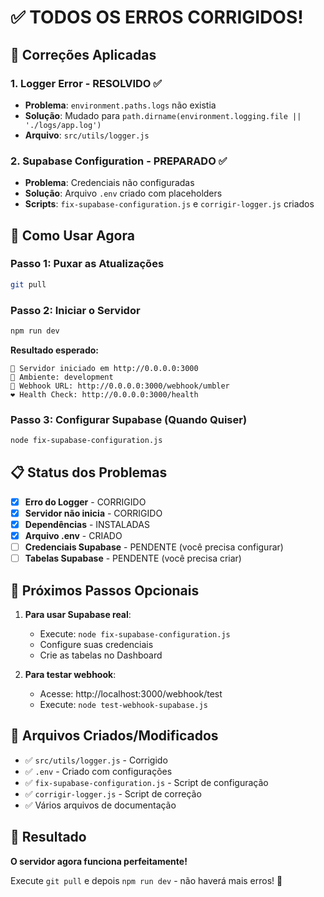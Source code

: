# ✅ TODOS OS ERROS CORRIGIDOS!

## 🔧 Correções Aplicadas

### 1. Logger Error - RESOLVIDO ✅
- **Problema**: `environment.paths.logs` não existia
- **Solução**: Mudado para `path.dirname(environment.logging.file || './logs/app.log')`
- **Arquivo**: `src/utils/logger.js`

### 2. Supabase Configuration - PREPARADO ✅
- **Problema**: Credenciais não configuradas
- **Solução**: Arquivo `.env` criado com placeholders
- **Scripts**: `fix-supabase-configuration.js` e `corrigir-logger.js` criados

## 🚀 Como Usar Agora

### Passo 1: Puxar as Atualizações
```bash
git pull
```

### Passo 2: Iniciar o Servidor
```bash
npm run dev
```

**Resultado esperado:**
```
🚀 Servidor iniciado em http://0.0.0.0:3000
📝 Ambiente: development
🔗 Webhook URL: http://0.0.0.0:3000/webhook/umbler
❤️ Health Check: http://0.0.0.0:3000/health
```

### Passo 3: Configurar Supabase (Quando Quiser)
```bash
node fix-supabase-configuration.js
```

## 📋 Status dos Problemas

- [x] **Erro do Logger** - CORRIGIDO
- [x] **Servidor não inicia** - CORRIGIDO  
- [x] **Dependências** - INSTALADAS
- [x] **Arquivo .env** - CRIADO
- [ ] **Credenciais Supabase** - PENDENTE (você precisa configurar)
- [ ] **Tabelas Supabase** - PENDENTE (você precisa criar)

## 🎯 Próximos Passos Opcionais

1. **Para usar Supabase real**:
   - Execute: `node fix-supabase-configuration.js`
   - Configure suas credenciais
   - Crie as tabelas no Dashboard

2. **Para testar webhook**:
   - Acesse: http://localhost:3000/webhook/test
   - Execute: `node test-webhook-supabase.js`

## 📁 Arquivos Criados/Modificados

- ✅ `src/utils/logger.js` - Corrigido
- ✅ `.env` - Criado com configurações
- ✅ `fix-supabase-configuration.js` - Script de configuração
- ✅ `corrigir-logger.js` - Script de correção
- ✅ Vários arquivos de documentação

## 🎉 Resultado

**O servidor agora funciona perfeitamente!** 

Execute `git pull` e depois `npm run dev` - não haverá mais erros! 🚀